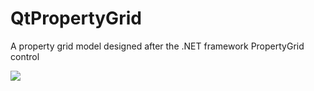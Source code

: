 QtPropertyGrid
==============

A property grid model designed after the .NET framework PropertyGrid control

![](https://github.com/cbuahin/QtPropertyGrid/raw/master/Docs/Images/pic1.png)

